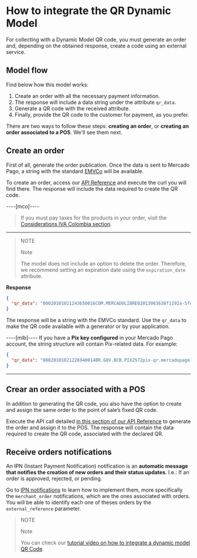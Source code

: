 # How to integrate the QR Dynamic Model

For collecting with a Dynamic Model QR code, you must generate an order and, depending on the obtained response, create a code using an external service.

## Model flow

Find below how this model works:

1. Create an order with all the necessary payment information.
2. The response will include a data string under the attribute `qr_data`.
3. Generate a QR code with the received attribute.
4. Finally, provide the QR code to the customer for payment, as you prefer.

There are two ways to follow these steps: **creating an order**, or **creating an order associated to a POS**. We'll see them next.

## Create an order

First of all, generate the order publication. Once the data is sent to Mercado Pago, a string with the standard [EMVCo](https://www.emvco.com/emv-technologies/qrcodes) will be available.

To create an order, access our [API Reference](/developers/en/reference/qr-dynamic/_instore_orders_qr_seller_collectors_user_id_pos_external_pos_id_qrs/post) and execute the curl you will find there. The response will include the data required to create the QR code.

----[mco]----
> If you must pay taxes for the products in your order, visit the [Considerations IVA Colombia section](/developers/en/guides/additional-content/localization/iva-colombia).
------------

> NOTE
>
> Note
>
> The model does not include an option to delete the order. Therefore, we recommend setting an expiration date using the `expiration_date` attribute.

**Response**

```json
{
  "qr_data": "00020101021243650016COM.MERCADOLIBRE02013063638f1192a-5fd1-4180-a180-8bcae3556bc35204000053039865802BR5925IZABEL AAAA DE MELO6007BARUERI62070503***63040B6D"
}
```

The response will be a string with the EMVCo standard. Use the `qr_data` to make the QR code available with a generator or by your application.

----[mlb]----
If you have a **Pix key configured** in your Mercado Pago account, the string structure will contain Pix-related data.
For example:

```json
{
  "qr_data": "00020101021226940014BR.GOV.BCB.PIX2572pix-qr.mercadopago.com/instore/o/v2/fdf9ece0-6137-4e1e-a49d-94f55ec9eee25204000053039865802BR5925FELIPE AAAAAA AAAAA 6009SAO PAULO62070503***6304B61D"
}
```

------------

## Crear an order associated with a POS

In addition to generating the QR code, you also have the option to create and assign the same order to the point of sale’s fixed QR code.

Execute the API call detailed [in this section of our API Reference](/developers/en/reference/qr-dynamic/_instore_orders_qr_seller_collectors_user_id_pos_external_pos_id_qrs/put) to generate the order and assign it to the POS. The response will contain the data required to create the QR code, associated with the declared QR.

## Receive orders notifications

An IPN (Instant Payment Notification) notification is an **automatic message that notifies the creation of new orders and their status updates**. I.e.: If an order is approved, rejected, or pending.

Go to [IPN notifications](/developers/en/docs/qr-code/additional-content/your-integrations/notifications/ipn) to learn how to implement them, more specifically the `merchant_order` notifications, which are the ones associated with orders. You will be able to identify each one of theses orders by the `external_reference` parameter.

> NOTE
>
> Note
>
> You can check our [tutorial video on how to integrate a dynamic model QR Code](/developers/en/docs/qr-code/resources/tutorial-videos/qr-videos-dynamic).